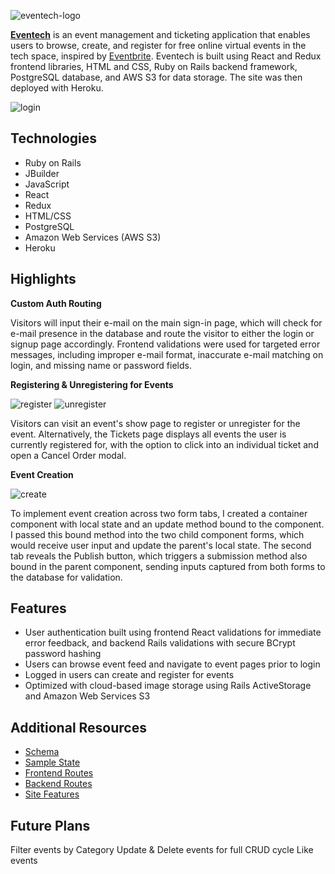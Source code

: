 ![eventech-logo](https://github.com/beccaburten/eventech/blob/master/app/assets/images/eventech.png)

[**Eventech**](https://eventech-hub.herokuapp.com/#/) is an event management and ticketing application that enables users to browse, create, and register for free online virtual events in the tech space, inspired by [Eventbrite](https://www.eventbrite.com). Eventech is built using React and Redux frontend libraries, HTML and CSS, Ruby on Rails backend framework, PostgreSQL database, and AWS S3 for data storage. The site was then deployed with Heroku.

![login](https://github.com/beccaburten/eventech/blob/master/app/assets/gifs/eventech-login.gif)

## Technologies
- Ruby on Rails
- JBuilder
- JavaScript
- React
- Redux
- HTML/CSS
- PostgreSQL
- Amazon Web Services (AWS S3)
- Heroku

## Highlights
**Custom Auth Routing**

Visitors will input their e-mail on the main sign-in page, which will check for e-mail presence in the database and route the visitor to either the login or signup page accordingly. Frontend validations were used for targeted error messages, including improper e-mail format, inaccurate e-mail matching on login, and missing name or password fields.  

**Registering & Unregistering for Events**

![register](https://github.com/beccaburten/eventech/blob/master/app/assets/gifs/register.gif)
![unregister](https://github.com/beccaburten/eventech/blob/master/app/assets/gifs/unregister.gif)

Visitors can visit an event's show page to register or unregister for the event. Alternatively, the Tickets page displays all events the user is currently registered for, with the option to click into an individual ticket and open a Cancel Order modal. 

**Event Creation**

![create](https://github.com/beccaburten/eventech/blob/master/app/assets/gifs/create.gif)

To implement event creation across two form tabs, I created a container component with local state and an update method bound to the component. I passed this bound method into the two child component forms, which would receive user input and update the parent's local state. The second tab reveals the Publish button, which triggers a submission method also bound in the parent component, sending inputs captured from both forms to the database for validation.

## Features
- User authentication built using frontend React validations for immediate error feedback, and backend Rails validations with secure BCrypt password hashing
- Users can browse event feed and navigate to event pages prior to login
- Logged in users can create and register for events
- Optimized with cloud-based image storage using Rails ActiveStorage and Amazon Web Services S3

## Additional Resources
+ [Schema](schema)
+ [Sample State](sample-state)
+ [Frontend Routes](frontend-routes)
+ [Backend Routes](backend-routes)
+ [Site Features](site-features)

## Future Plans
Filter events by Category
Update & Delete events for full CRUD cycle 
Like events

